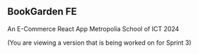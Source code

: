 ## BookGarden FE
An E-Commerce React App
Metropolia School of ICT 2024

(You are viewing a version that is being worked on for Sprint 3)